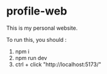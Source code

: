 # profile-web
This is my personal website.

To run this, you should :
1. npm i
2. npm run dev
3. ctrl + click "http://localhost:5173/"

